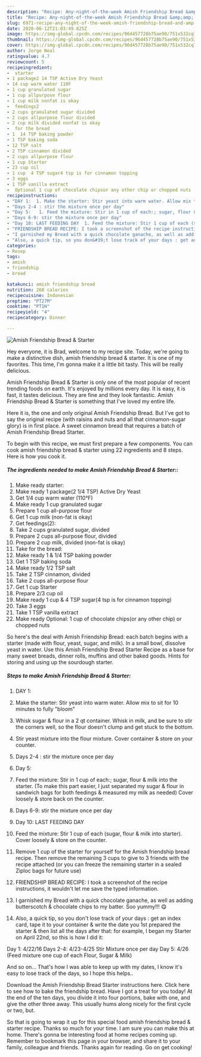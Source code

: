 ```yaml
---
description: "Recipe: Any-night-of-the-week Amish Friendship Bread &amp;amp; Starter"
title: "Recipe: Any-night-of-the-week Amish Friendship Bread &amp;amp; Starter"
slug: 6971-recipe-any-night-of-the-week-amish-friendship-bread-and-amp-starter
date: 2020-06-12T21:03:49.625Z
image: https://img-global.cpcdn.com/recipes/96d457728b75ae90/751x532cq70/amish-friendship-bread-starter-recipe-main-photo.jpg
thumbnail: https://img-global.cpcdn.com/recipes/96d457728b75ae90/751x532cq70/amish-friendship-bread-starter-recipe-main-photo.jpg
cover: https://img-global.cpcdn.com/recipes/96d457728b75ae90/751x532cq70/amish-friendship-bread-starter-recipe-main-photo.jpg
author: Jorge Neal
ratingvalue: 4.7
reviewcount: 5
recipeingredient:
-  starter
- 1 package2 14 TSP Active Dry Yeast
- 14 cup warm water 110F
- 1 cup granulated sugar
- 1 cup allpurpose flour
- 1 cup milk nonfat is okay
-  feedings2
- 2 cups granulated sugar divided
- 2 cups allpurpose flour divided
- 2 cup milk divided nonfat is okay
-  for the bread
- 1  14 TSP baking powder
- 1 TSP baking soda
- 12 TSP salt
- 2 TSP cinnamon divided
- 2 cups allpurpose flour
- 1 cup Starter
- 23 cup oil
- 1 cup  4 TSP sugar4 tsp is for cinnamon topping
- 3 eggs
- 1 TSP vanilla extract
-  Optional 1 cup of chocolate chipsor any other chip or chopped nuts
recipeinstructions:
- "DAY 1:  1. Make the starter: Stir yeast into warm water. Allow mix to sit for 10 minutes to fully &#34;bloom&#34;  2. Whisk sugar &amp; flour in a 2 qt container. Whisk in milk, and be sure to stir the corners well, so the flour doesn&#39;t clump and get stuck to the bottom. 3. Stir yeast mixture into the flour mixture. Cover container &amp; store on your counter."
- "Days 2-4 : stir the mixture once per day"
- "Day 5:   1. Feed the mixture: Stir in 1 cup of each:; sugar, flour &amp; milk into the starter. (To make this part easier, I just separated my sugar &amp; flour in sandwich bags for both feedings &amp; measured my milk as needed) Cover loosely &amp; store back on the counter."
- "Days 6-9: stir the mixture once per day"
- "Day 10: LAST FEEDING DAY  1. Feed the mixture: Stir 1 cup of each (sugar, flour &amp; milk into starter). Cover loosely &amp; store on the counter.  2. Remove 1 cup of the starter for yourself for the Amish friendship bread recipe. Then remove the remaining 3 cups to give to 3 friends with the recipe attached (or you can freeze the remaining starter in a sealed Ziploc bags for future use)"
- "FRIENDSHIP BREAD RECIPE: I took a screenshot of the recipe instructions, it wouldn&#39;t let me save the typed information."
- "I garnished my Bread with a quick chocolate ganache, as well as adding butterscotch &amp; chocolate chips to my batter. Soo yummy!!! 😋"
- "Also, a quick tip, so you don&#39;t lose track of your days : get an index card, tape it to your container &amp; write the date you 1st prepared the starter &amp; then list all the days after that: for example, I began my Starter on April 22nd, so this is how I did it:   Day 1: 4/22/16 Days 2-4: 4/23-4/25 Stir Mixture once per day Day 5: 4/26 (Feed mixture one cup of each Flour, Sugar &amp; Milk)   And so on... That&#39;s how I was able to keep up with my dates, I know it&#39;s easy to lose track of the days, so I hope this helps.."
categories:
- Resep
tags:
- amish
- friendship
- bread

katakunci: amish friendship bread
nutrition: 268 calories
recipecuisine: Indonesian
preptime: "PT27M"
cooktime: "PT1H"
recipeyield: "4"
recipecategory: Dinner

---
```



![Amish Friendship Bread &amp; Starter](https://img-global.cpcdn.com/recipes/96d457728b75ae90/751x532cq70/amish-friendship-bread-starter-recipe-main-photo.jpg)

Hey everyone, it is Brad, welcome to my recipe site. Today, we're going to make a distinctive dish, amish friendship bread &amp; starter. It is one of my favorites. This time, I'm gonna make it a little bit tasty. This will be really delicious.

Amish Friendship Bread &amp; Starter is only one of the most popular of recent trending foods on earth. It's enjoyed by millions every day. It is easy, it is fast, it tastes delicious. They are fine and they look fantastic. Amish Friendship Bread &amp; Starter is something that I've loved my entire life.

Here it is, the one and only original Amish Friendship Bread. But I&#39;ve got to say the original recipe (with raisins and nuts and all that cinnamon-sugar glory) is in first place. A sweet cinnamon bread that requires a batch of Amish Friendship Bread Starter.


To begin with this recipe, we must first prepare a few components. You can cook amish friendship bread &amp; starter using 22 ingredients and 8 steps. Here is how you cook it.

##### The ingredients needed to make Amish Friendship Bread &amp; Starter::

1. Make ready  starter:
1. Make ready 1 package(2 1/4 TSP) Active Dry Yeast
1. Get 1/4 cup warm water (110°F)
1. Make ready 1 cup granulated sugar
1. Prepare 1 cup all-purpose flour
1. Get 1 cup milk (non-fat is okay)
1. Get  feedings(2):
1. Take 2 cups granulated sugar, divided
1. Prepare 2 cups all-purpose flour, divided
1. Prepare 2 cup milk, divided (non-fat is okay)
1. Take  for the bread:
1. Make ready 1 &amp; 1/4 TSP baking powder
1. Get 1 TSP baking soda
1. Make ready 1/2 TSP salt
1. Take 2 TSP cinnamon, divided
1. Take 2 cups all-purpose flour
1. Get 1 cup Starter
1. Prepare 2/3 cup oil
1. Make ready 1 cup &amp; 4 TSP sugar(4 tsp is for cinnamon topping)
1. Take 3 eggs
1. Take 1 TSP vanilla extract
1. Make ready  Optional: 1 cup of chocolate chips(or any other chip) or chopped nuts


So here&#39;s the deal with Amish Friendship Bread: each batch begins with a starter (made with flour, yeast, sugar, and milk). In a small bowl, dissolve yeast in water. Use this Amish Friendship Bread Starter Recipe as a base for many sweet breads, dinner rolls, muffins and other baked goods. Hints for storing and using up the sourdough starter. 

##### Steps to make Amish Friendship Bread &amp; Starter:

1. DAY 1: 
1. Make the starter: Stir yeast into warm water. Allow mix to sit for 10 minutes to fully &#34;bloom&#34; 
2. Whisk sugar &amp; flour in a 2 qt container. Whisk in milk, and be sure to stir the corners well, so the flour doesn&#39;t clump and get stuck to the bottom.
3. Stir yeast mixture into the flour mixture. Cover container &amp; store on your counter.
1. Days 2-4 : stir the mixture once per day
1. Day 5: 

1. Feed the mixture: Stir in 1 cup of each:; sugar, flour &amp; milk into the starter. (To make this part easier, I just separated my sugar &amp; flour in sandwich bags for both feedings &amp; measured my milk as needed) Cover loosely &amp; store back on the counter.
1. Days 6-9: stir the mixture once per day
1. Day 10: LAST FEEDING DAY

1. Feed the mixture: Stir 1 cup of each (sugar, flour &amp; milk into starter). Cover loosely &amp; store on the counter.

2. Remove 1 cup of the starter for yourself for the Amish friendship bread recipe. Then remove the remaining 3 cups to give to 3 friends with the recipe attached (or you can freeze the remaining starter in a sealed Ziploc bags for future use)
1. FRIENDSHIP BREAD RECIPE: I took a screenshot of the recipe instructions, it wouldn&#39;t let me save the typed information.
1. I garnished my Bread with a quick chocolate ganache, as well as adding butterscotch &amp; chocolate chips to my batter. Soo yummy!!! 😋
1. Also, a quick tip, so you don&#39;t lose track of your days : get an index card, tape it to your container &amp; write the date you 1st prepared the starter &amp; then list all the days after that: for example, I began my Starter on April 22nd, so this is how I did it: 

Day 1: 4/22/16
Days 2-4: 4/23-4/25 Stir Mixture once per day
Day 5: 4/26 (Feed mixture one cup of each Flour, Sugar &amp; Milk) 

And so on... That&#39;s how I was able to keep up with my dates, I know it&#39;s easy to lose track of the days, so I hope this helps..


Download the Amish Friendship Bread Starter instructions here. Click here to see how to bake the friendship bread. Have I got a treat for you today! At the end of the ten days, you divide it into four portions, bake with one, and give the other three away. This usually hums along nicely for the first cycle or two, but. 

So that is going to wrap it up for this special food amish friendship bread &amp; starter recipe. Thanks so much for your time. I am sure you can make this at home. There's gonna be interesting food at home recipes coming up. Remember to bookmark this page in your browser, and share it to your family, colleague and friends. Thanks again for reading. Go on get cooking!
